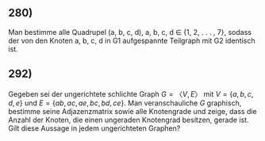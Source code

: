 ## 280) 
Man bestimme alle Quadrupel (a, b, c, d), a, b, c, d ∈ {1, 2, . . . , 7}, sodass der von den Knoten
a, b, c, d in G1 aufgespannte Teilgraph mit G2 identisch ist.

## 292) 
Gegeben sei der ungerichtete schlichte Graph $G = 〈V, E〉$ mit $V = \{a, b, c, d, e\}$ und $E =\{ab, ac, ae, bc, bd, ce\}$. Man veranschauliche $G$ graphisch, bestimme seine Adjazenzmatrix sowie alle Knotengrade und zeige, dass die Anzahl der Knoten, die einen ungeraden Knotengrad besitzen, gerade ist. Gilt diese Aussage in jedem ungerichteten Graphen?
